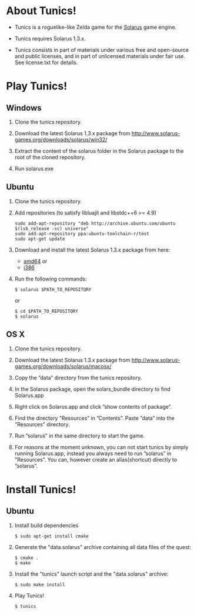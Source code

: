 # About Tunics!

 * Tunics is a roguelike-like Zelda game for the [Solarus](http://solarus-games.org) game engine.

 * Tunics requires Solarus 1.3.x.

 * Tunics consists in part of materials under various free and open-source and public licenses, and in part of unlicensed materials under fair use. See license.txt for details.


# Play Tunics!

## Windows
 
 1. Clone the tunics repository.

 2. Download the latest Solarus 1.3.x package from http://www.solarus-games.org/downloads/solarus/win32/ 
 
 3. Extract the content of the solarus folder in the Solarus package to the root of the cloned repository.
 
 4. Run solarus.exe

## Ubuntu

 1. Clone the tunics repository.
 
 2. Add repositories (to satisfy libluajit and libstdc++6 >= 4.9)

        sudo add-apt-repository "deb http://archive.ubuntu.com/ubuntu $(lsb_release -sc) universe"
        sudo add-apt-repository ppa:ubuntu-toolchain-r/test
        sudo apt-get update

 3. Download and install the latest Solarus 1.3.x package from here:
    * [amd64](http://www.solarus-games.org/downloads/solarus/debian-amd64) or
    * [i386](http://www.solarus-games.org/downloads/solarus/debian-i386)

 4. Run the following commands:

        $ solarus $PATH_TO_REPOSITORY

    or

        $ cd $PATH_TO_REPOSITORY
        $ solarus


## OS X

 1. Clone the tunics repository.

 2. Download the latest Solarus 1.3.x package from http://www.solarus-games.org/downloads/solarus/macosx/

 3. Copy the ”data” directory from the tunics repository.

 4. In the Solarus package, open the solars_bundle directory to find Solarus.app

 5. Right click on Solarus.app and click ”show contents of package”.

 6. Find the directory ”Resources” in ”Contents”. Paste ”data” into the ”Resources" directory.

 7. Run ”solarus” in the same directory to start the game.

 8. For reasons at the moment unknown, you can not start tunics by simply running Solarus.app, instead you always need to run ”solarus” in ”Resources”. You can, however create an alias(shortcut) directly to ”solarus”.


# Install Tunics!

## Ubuntu

 1. Install build dependencies

        $ sudo apt-get install cmake

 2. Generate the "data.solarus" archive containing all data files of the quest:

        $ cmake .
        $ make

 3. Install the "tunics" launch script and the "data.solarus" archive:

        $ sudo make install

 4. Play Tunics!

        $ tunics
